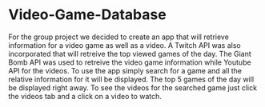 # Video-Game-Database
For the group project we decided to create an app that will retrieve information for a video game as well as a video.  A Twitch API was also incorporated that will retreive the top viewed games of the day. The Giant Bomb API was used to retreive the video game information while Youtube API for the videos.  To use the app simply search for a game and all the relative information for it will be displayed. The top 5 games of the day will be displayed right away. To see the videos for the searched game just click the videos tab and a click on a video to watch.
